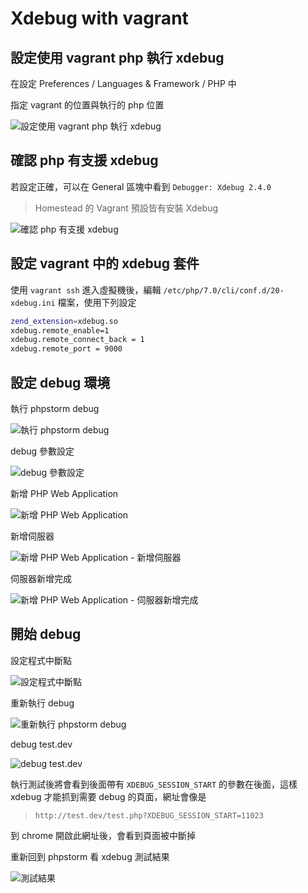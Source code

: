 # Xdebug with vagrant

## 設定使用 vagrant php 執行 xdebug

在設定 Preferences / Languages & Framework / PHP 中

指定 vagrant 的位置與執行的 php 位置

![設定使用 vagrant php 執行 xdebug](./images/setting-php-with-vagrant.png)

## 確認 php 有支援 xdebug

若設定正確，可以在 General 區塊中看到 `Debugger: Xdebug 2.4.0`

> Homestead 的 Vagrant 預設皆有安裝 Xdebug

![確認 php 有支援 xdebug](./images/setting-php-with-vagrant-result.png)

## 設定 vagrant 中的 xdebug 套件

使用 `vagrant ssh` 進入虛擬機後，編輯 `/etc/php/7.0/cli/conf.d/20-xdebug.ini` 檔案，使用下列設定

```sh
zend_extension=xdebug.so
xdebug.remote_enable=1
xdebug.remote_connect_back = 1
xdebug.remote_port = 9000
```


## 設定 debug 環境

執行 phpstorm debug

![執行 phpstorm debug](./images/phpstorm-debug-code.png)

debug 參數設定

![debug 參數設定](./images/phpstorm-debug-code-edit-configurations.png)

新增 PHP Web Application

![新增 PHP Web Application](./images/phpstorm-debug-code-add-php-web-application-1.png)

新增伺服器

![新增 PHP Web Application - 新增伺服器](./images/phpstorm-debug-code-add-php-web-application-2.png)

伺服器新增完成

![新增 PHP Web Application - 伺服器新增完成](./images/phpstorm-debug-code-add-php-web-application-3.png)

## 開始 debug

設定程式中斷點

![設定程式中斷點](./images/setting-break-point.png)

重新執行 debug

![重新執行 phpstorm debug](./images/phpstorm-debug-code.png)

debug test.dev

![debug test.dev](./images/phpstorm-debug-test-dev.png)

執行測試後將會看到後面帶有 `XDEBUG_SESSION_START` 的參數在後面，這樣 xdebug 才能抓到需要 debug 的頁面，網址會像是

> `http://test.dev/test.php?XDEBUG_SESSION_START=11023`

到 chrome 開啟此網址後，會看到頁面被中斷掉

重新回到 phpstorm 看 xdebug 測試結果

![測試結果](./images/phpstorm-debug-result.png)

